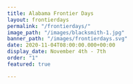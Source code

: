 ```yaml
---
title: Alabama Frontier Days
layout: frontierdays
permalink: "/frontierdays/"
image_path: "/images/blacksmith-1.jpg"
banner_path: "/images/frontierdays.svg"
date: 2020-11-04T08:00:00.000+00:00
display_date: November 4th - 7th
order: "1"
featured: true

---
```

